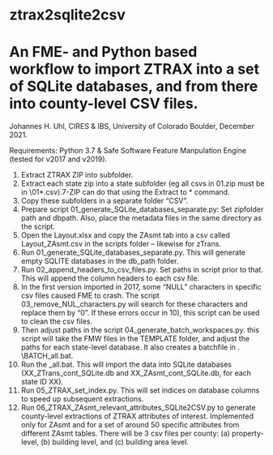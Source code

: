 # ztrax2sqlite2csv
# An FME- and Python based workflow to import ZTRAX into a set of SQLite databases, and from there into county-level CSV files.

Johannes H. Uhl, CIRES & IBS, University of Colorado Boulder, December 2021.

Requirements: Python 3.7 & Safe Software Feature Manpulation Engine (tested for v2017 and v2019).

1)	Extract ZTRAX ZIP into subfolder.
2)	Extract each state zip into a state subfolder (eg all csvs in 01.zip must be in \01\*.csv).7-ZIP can do that using the Extract to * command.
3)	Copy these subfolders in a separate folder “CSV”.
4)	Prepare script 01_generate_SQLite_databases_separate.py: Set zipfolder path and dbpath. Also, place the metadata files in the same directory as the script.
5)	Open the Layout.xlsx and copy the ZAsmt tab into a csv called Layout_ZAsmt.csv in the scripts folder – likewise for zTrans.
6)	Run 01_generate_SQLite_databases_separate.py. This will generate empty SQLITE databases in the db_path folder.
7)	Run 02_append_headers_to_csv_files.py. Set paths in script prior to that. This will append the column headers to each csv file. 
8)	In the first version imported in 2017, some “NULL” characters in specific csv files caused FME to crash. The script 03_remove_NUL_characters.py will search for these characters and replace them by “0”. If these errors occur in 10), this script can be used to clean the csv files.
9)	Then adjust paths in the script 04_generate_batch_workspaces.py. this script will take the FMW files in the TEMPLATE folder, and adjust the paths for each state-level database. It also creates a batchfile in . \BATCH\_all.bat.
10)	Run the _all.bat. This will import the data into SQLite databases (XX_ZTrans_cont_SQLite.db and XX_ZAsmt_cont_SQLite.db, for each state ID XX).
11)	Run 05_ZTRAX_set_index.py. This will set indices on database columns to speed up subsequent extractions.
12)	Run 06_ZTRAX_ZAsmt_relevant_attributes_SQLite2CSV.py to generate county-level extractions of ZTRAX attributes of interest. Implemented only for ZAsmt and for a set of around 50 specific attributes from different ZAsmt tables. There will be 3 csv files per county: (a) property-level, (b) building level, and (c) building area level.
